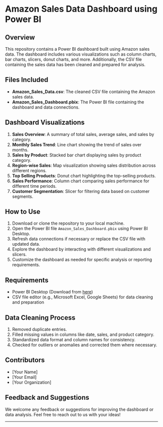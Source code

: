 # Amazon Sales Data Dashboard using Power BI

## Overview
This repository contains a Power BI dashboard built using Amazon sales data. The dashboard includes various visualizations such as column charts, bar charts, slicers, donut charts, and more. Additionally, the CSV file containing the sales data has been cleaned and prepared for analysis.

## Files Included
- **Amazon_Sales_Data.csv**: The cleaned CSV file containing the Amazon sales data.
- **Amazon_Sales_Dashboard.pbix**: The Power BI file containing the dashboard and data connections.

## Dashboard Visualizations
1. **Sales Overview**: A summary of total sales, average sales, and sales by category.
2. **Monthly Sales Trend**: Line chart showing the trend of sales over months.
3. **Sales by Product**: Stacked bar chart displaying sales by product category.
4. **Region-wise Sales**: Map visualization showing sales distribution across different regions.
5. **Top Selling Products**: Donut chart highlighting the top-selling products.
6. **Sales Performance**: Column chart comparing sales performance for different time periods.
7. **Customer Segmentation**: Slicer for filtering data based on customer segments.

## How to Use
1. Download or clone the repository to your local machine.
2. Open the Power BI file `Amazon_Sales_Dashboard.pbix` using Power BI Desktop.
3. Refresh data connections if necessary or replace the CSV file with updated data.
4. Explore the dashboard by interacting with different visualizations and slicers.
5. Customize the dashboard as needed for specific analysis or reporting requirements.

## Requirements
- Power BI Desktop (Download from [here](https://powerbi.microsoft.com/en-us/desktop/))
- CSV file editor (e.g., Microsoft Excel, Google Sheets) for data cleaning and preparation

## Data Cleaning Process
1. Removed duplicate entries.
2. Filled missing values in columns like date, sales, and product category.
3. Standardized data format and column names for consistency.
4. Checked for outliers or anomalies and corrected them where necessary.

## Contributors
- [Your Name]
- [Your Email]
- [Your Organization]

## Feedback and Suggestions
We welcome any feedback or suggestions for improving the dashboard or data analysis. Feel free to reach out to us with your ideas!

---
